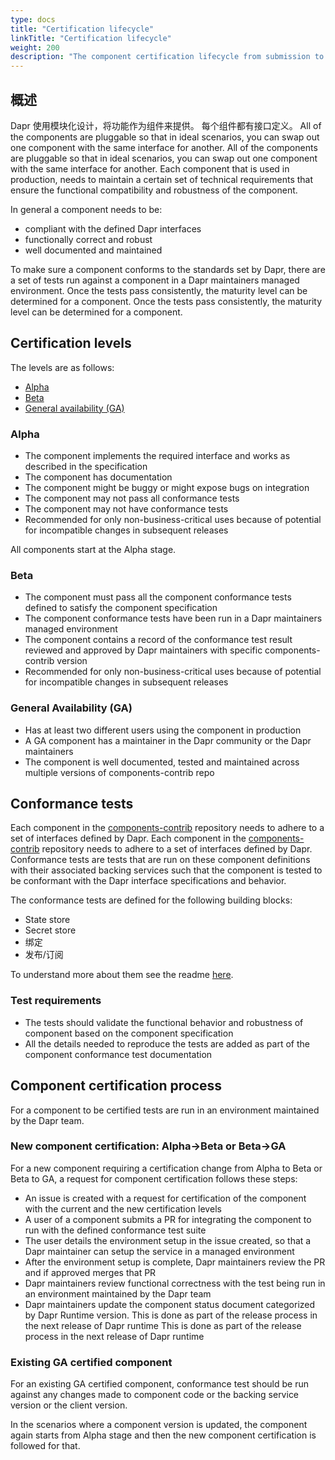```yaml
---
type: docs
title: "Certification lifecycle"
linkTitle: "Certification lifecycle"
weight: 200
description: "The component certification lifecycle from submission to production ready"
---
```


## 概述

Dapr 使用模块化设计，将功能作为组件来提供。 每个组件都有接口定义。  All of the components are pluggable so that in ideal scenarios, you can swap out one component with the same interface for another. All of the components are pluggable so that in ideal scenarios, you can swap out one component with the same interface for another. Each component that is used in production, needs to maintain a certain set of technical requirements that ensure the functional compatibility and robustness of the component.

In general a component needs to be:
- compliant with the defined Dapr interfaces
- functionally correct and robust
- well documented and maintained

To make sure a component conforms to the standards set by Dapr, there are a set of tests run against a component in a Dapr maintainers managed environment. Once the tests pass consistently, the maturity level can be determined for a component. Once the tests pass consistently, the maturity level can be determined for a component.

## Certification levels

The levels are as follows:
- [Alpha](#alpha)
- [Beta](#beta)
- [General availability (GA)](#general-availability-ga)

### Alpha

- The component implements the required interface and works as described in the specification
- The component has documentation
- The component might be buggy or might expose bugs on integration
- The component may not pass all conformance tests
- The component may not have conformance tests
- Recommended for only non-business-critical uses because of potential for incompatible changes in subsequent releases

All components start at the Alpha stage.

### Beta

- The component must pass all the component conformance tests defined to satisfy the component specification
- The component conformance tests have been run in a Dapr maintainers managed environment
- The component contains a record of the conformance test result reviewed and approved by Dapr maintainers with specific components-contrib version
- Recommended for only non-business-critical uses because of potential for incompatible changes in subsequent releases

### General Availability (GA)

- Has at least two different users using the component in production
- A GA component has a maintainer in the Dapr community or the Dapr maintainers
- The component is well documented, tested and maintained across multiple versions of components-contrib repo

## Conformance tests

Each component in the [components-contrib](https://github.com/dapr/components-contrib) repository needs to adhere to a set of interfaces defined by Dapr. Each component in the [components-contrib](https://github.com/dapr/components-contrib) repository needs to adhere to a set of interfaces defined by Dapr. Conformance tests are tests that are run on these component definitions with their associated backing services such that the component is tested to be conformant with the Dapr interface specifications and behavior.

The conformance tests are defined for the following building blocks:

- State store
- Secret store
- 绑定
- 发布/订阅

To understand more about them see the readme [here](https://github.com/dapr/components-contrib/blob/master/tests/conformance/README.md).

### Test requirements

- The tests should validate the functional behavior and robustness of component based on the component specification
- All the details needed to reproduce the tests are added as part of the component conformance test documentation

## Component certification process

For a component to be certified tests are run in an environment maintained by the Dapr team.

### New component certification: Alpha->Beta or Beta->GA

For a new component requiring a certification change from Alpha to Beta or Beta to GA, a request for component certification follows these steps:
- An issue is created with a request for certification of the component with the current and the new certification levels
- A user of a component submits a PR for integrating the component to run with the defined conformance test suite
- The user details the environment setup in the issue created, so that a Dapr maintainer can setup the service in a managed environment
- After the environment setup is complete, Dapr maintainers review the PR and if approved merges that PR
- Dapr maintainers review functional correctness with the test being run in an environment maintained by the Dapr team
- Dapr maintainers update the component status document categorized by Dapr Runtime version. This is done as part of the release process in the next release of Dapr runtime This is done as part of the release process in the next release of Dapr runtime

### Existing GA certified component

For an existing GA certified component, conformance test should be run against any changes made to component code or the backing service version or the client version.

In the scenarios where a component version is updated, the component again starts from Alpha stage and then the new component certification is followed for that.


